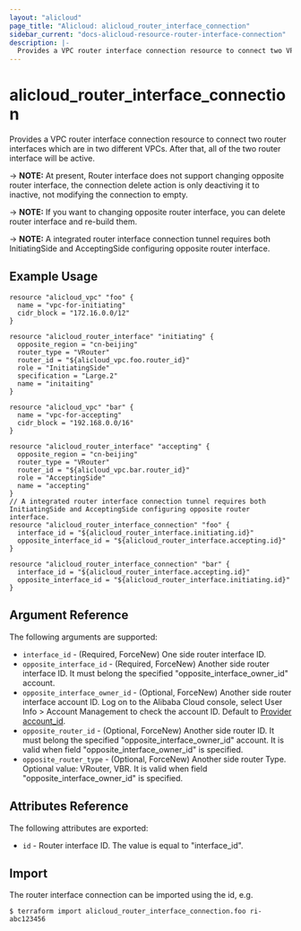 ```yaml
---
layout: "alicloud"
page_title: "Alicloud: alicloud_router_interface_connection"
sidebar_current: "docs-alicloud-resource-router-interface-connection"
description: |-
  Provides a VPC router interface connection resource to connect two VPCs.
---
```


# alicloud\_router\_interface\_connection

Provides a VPC router interface connection resource to connect two router interfaces which are in two different VPCs.
After that, all of the two router interface will be active.

-> **NOTE:** At present, Router interface does not support changing opposite router interface, the connection delete action is only deactiving it to inactive, not modifying the connection to empty.

-> **NOTE:** If you want to changing opposite router interface, you can delete router interface and re-build them.

-> **NOTE:** A integrated router interface connection tunnel requires both InitiatingSide and AcceptingSide configuring opposite router interface.

## Example Usage

```
resource "alicloud_vpc" "foo" {
  name = "vpc-for-initiating"
  cidr_block = "172.16.0.0/12"
}

resource "alicloud_router_interface" "initiating" {
  opposite_region = "cn-beijing"
  router_type = "VRouter"
  router_id = "${alicloud_vpc.foo.router_id}"
  role = "InitiatingSide"
  specification = "Large.2"
  name = "initaiting"
}

resource "alicloud_vpc" "bar" {
  name = "vpc-for-accepting"
  cidr_block = "192.168.0.0/16"
}

resource "alicloud_router_interface" "accepting" {
  opposite_region = "cn-beijing"
  router_type = "VRouter"
  router_id = "${alicloud_vpc.bar.router_id}"
  role = "AcceptingSide"
  name = "accepting"
}
// A integrated router interface connection tunnel requires both InitiatingSide and AcceptingSide configuring opposite router interface.
resource "alicloud_router_interface_connection" "foo" {
  interface_id = "${alicloud_router_interface.initiating.id}"
  opposite_interface_id = "${alicloud_router_interface.accepting.id}"
}

resource "alicloud_router_interface_connection" "bar" {
  interface_id = "${alicloud_router_interface.accepting.id}"
  opposite_interface_id = "${alicloud_router_interface.initiating.id}"
}
```
## Argument Reference

The following arguments are supported:

* `interface_id` - (Required, ForceNew) One side router interface ID.
* `opposite_interface_id` - (Required, ForceNew) Another side router interface ID. It must belong the specified "opposite_interface_owner_id" account.
* `opposite_interface_owner_id` - (Optional, ForceNew) Another side router interface account ID. Log on to the Alibaba Cloud console, select User Info > Account Management to check the account ID. Default to [Provider account_id](https://www.terraform.io/docs/providers/alicloud/index.html#account_id).
* `opposite_router_id` - (Optional, ForceNew) Another side router ID. It must belong the specified "opposite_interface_owner_id" account. It is valid when field "opposite_interface_owner_id" is specified.
* `opposite_router_type` - (Optional, ForceNew) Another side router Type. Optional value: VRouter, VBR. It is valid when field "opposite_interface_owner_id" is specified.


## Attributes Reference

The following attributes are exported:

* `id` - Router interface ID. The value is equal to "interface_id".

## Import

The router interface connection can be imported using the id, e.g.

```
$ terraform import alicloud_router_interface_connection.foo ri-abc123456
```

